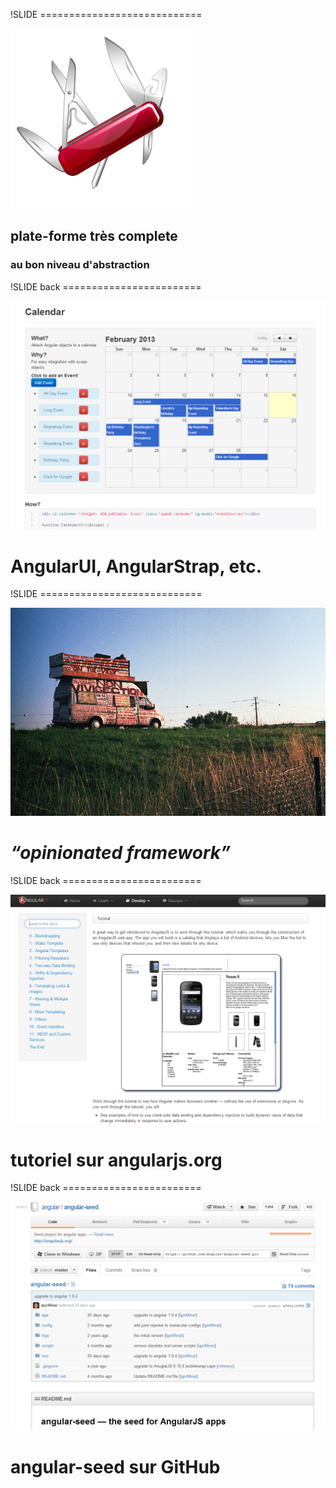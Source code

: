 !SLIDE ============================

![](swiss-knife.png)

## plate-forme très complete
### au bon niveau d'abstraction


!SLIDE back ========================

![](ui.png)

# AngularUI, AngularStrap, etc.


!SLIDE ============================

![](opinionated.png)

# _“opinionated framework”_



!SLIDE back ========================

![](tutorial.png)

# tutoriel sur angularjs.org


!SLIDE back ========================

![](angular-seed.png)

# angular-seed sur GitHub

